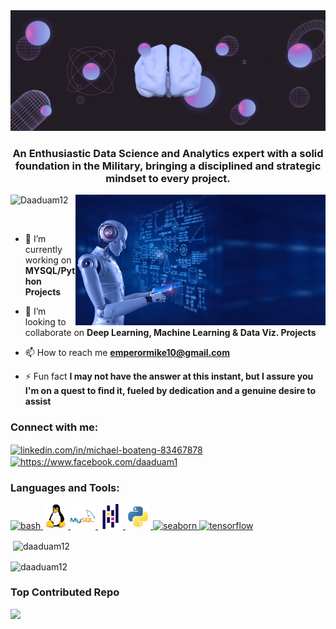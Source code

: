 <div align="center"> <img src="https://raw.githubusercontent.com/Daaduam12/Daaduam12/main/cool.gif"> </div>

<h3 align="center">An Enthusiastic Data Science and Analytics expert with a solid foundation in the Military, bringing a disciplined and strategic mindset to every project.</h3>
<img align="right" alt="Coding" width="400" src="https://raw.githubusercontent.com/Daaduam12/Daaduam12/main/ML.gif"> </div>

<p align="left"> <img src="https://komarev.com/ghpvc/?username=daaduam12&label=Profile%20views&color=0e75b6&style=flat" alt="Daaduam12" /> </p>

<p align="left"> <a href="https://twitter.com/" target="blank"><img src="https://img.shields.io/twitter/follow/?logo=twitter&style=for-the-badge" alt="" /></a> </p>


- 🔭 I’m currently working on **MYSQL/Python Projects**

- 👯 I’m looking to collaborate on **Deep Learning, Machine Learning & Data Viz. Projects**

- 📫 How to reach me **emperormike10@gmail.com**

- ⚡ Fun fact **I may not have the answer at this instant, but I assure you I'm on a quest to find it, fueled by
                dedication and a genuine desire to assist**

<h3 align="left">Connect with me:</h3>
<p align="left">
<a href="https://linkedin.com/in/linkedin.com/in/michael-boateng-83467878" target="blank"><img align="center" src="https://raw.githubusercontent.com/rahuldkjain/github-profile-readme-generator/master/src/images/icons/Social/linked-in-alt.svg" alt="linkedin.com/in/michael-boateng-83467878" height="30" width="40" /></a>
<a href="https://fb.com/https://www.facebook.com/daaduam1" target="blank"><img align="center" src="https://raw.githubusercontent.com/rahuldkjain/github-profile-readme-generator/master/src/images/icons/Social/facebook.svg" alt="https://www.facebook.com/daaduam1" height="30" width="40" /></a>
</p>

<h3 align="left">Languages and Tools:</h3>
<p align="left"> <a href="https://www.gnu.org/software/bash/" target="_blank" rel="noreferrer"> <img src="https://www.vectorlogo.zone/logos/gnu_bash/gnu_bash-icon.svg" alt="bash" width="40" height="40"/> </a> <a href="https://www.linux.org/" target="_blank" rel="noreferrer"> <img src="https://raw.githubusercontent.com/devicons/devicon/master/icons/linux/linux-original.svg" alt="linux" width="40" height="40"/> </a> <a href="https://www.mysql.com/" target="_blank" rel="noreferrer"> <img src="https://raw.githubusercontent.com/devicons/devicon/master/icons/mysql/mysql-original-wordmark.svg" alt="mysql" width="40" height="40"/> </a> <a href="https://pandas.pydata.org/" target="_blank" rel="noreferrer"> <img src="https://raw.githubusercontent.com/devicons/devicon/2ae2a900d2f041da66e950e4d48052658d850630/icons/pandas/pandas-original.svg" alt="pandas" width="40" height="40"/> </a> <a href="https://www.python.org" target="_blank" rel="noreferrer"> <img src="https://raw.githubusercontent.com/devicons/devicon/master/icons/python/python-original.svg" alt="python" width="40" height="40"/> </a> <a href="https://seaborn.pydata.org/" target="_blank" rel="noreferrer"> <img src="https://seaborn.pydata.org/_images/logo-mark-lightbg.svg" alt="seaborn" width="40" height="40"/> </a> <a href="https://www.tensorflow.org" target="_blank" rel="noreferrer"> <img src="https://www.vectorlogo.zone/logos/tensorflow/tensorflow-icon.svg" alt="tensorflow" width="40" height="40"/> </a> </p>

<p>&nbsp;<img align="center" src="https://github-readme-stats.vercel.app/api?username=daaduam12&show_icons=true&locale=en" alt="daaduam12" /></p>

<p><img align="center" src="https://github-readme-streak-stats.herokuapp.com/?user=daaduam12&" alt="daaduam12" /></p>

### Top Contributed Repo
![](https://github-contributor-stats.vercel.app/api?username=Daaduam12&limit=5&theme=flat&combine_all_yearly_contributions=true)
